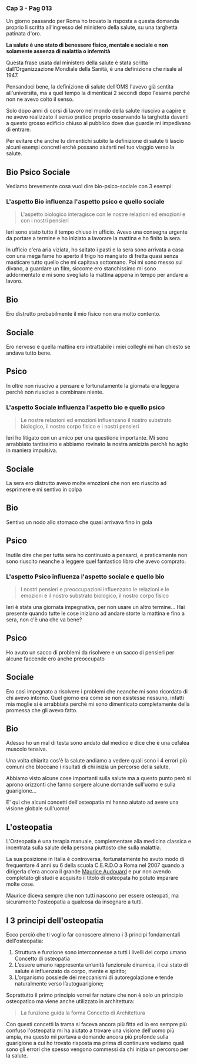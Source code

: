 ### Cap 3 - Pag 013

Un giorno passando per Roma ho trovato la risposta a questa domanda proprio li scritta all'ingresso del ministero della salute, su una targhetta patinata d'oro.

**La salute è uno stato di benessere fisico, mentale e sociale e non solamente assenza di malattia o infermità**

Questa frase usata dal ministero della salute è stata scritta dall’Organizzazione Mondiale della Sanità, è una definizione che risale al 1947.

Pensandoci bene, la definizione di salute dell’OMS l'avevo già sentita all'università, ma a quel tempo la dimenticai 2 secondi dopo l'esame perchè non ne avevo colto il senso.

Solo dopo anni di corsi di lavoro nel mondo della salute riuscivo a capire e ne avevo realizzato il senso pratico proprio osservando la targhetta davanti a questo grosso edificio chiuso al pubblico dove due guardie mi impedivano di entrare.

Per evitare che anche tu dimentichi subito la definizione di salute ti lascio alcuni esempi concreti erchè possano aiutarti nel tuo viaggio verso la salute.

## Bio Psico Sociale

Vediamo brevemente cosa vuol dire bio-psico-sociale con 3 esempi:

### L'aspetto Bio influenza l'aspetto psico e quello sociale

> L'aspetto biologico interagisce con le nostre relazioni ed emozioni e con i nostri pensieri

Ieri sono stato tutto il tempo chiuso in ufficio. Avevo una consegna urgente da portare a termine e ho iniziato a lavorare la mattina e ho finito la sera.

In ufficio c'era aria viziata, ho saltato i pasti e la sera sono arrivata a casa con una mega fame ho aperto il frigo ho mangiato di fretta quasi senza masticare tutto quello che mi capitava sottomano.
Poi mi sono messo sul divano, a guardare un film, siccome ero stanchissimo mi sono addormentato e mi sono svegliato la mattina appena in tempo per andare a lavoro.

## Bio

Ero distrutto probabilmente il mio fisico non era molto contento.

## Sociale

Ero nervoso e quella mattina ero intrattabile i miei colleghi mi han chiesto se andava tutto bene.

## Psico

In oltre non riuscivo a pensare e fortunatamente la giornata era leggera perchè non riuscivo a combinare niente.

### L'aspetto Sociale influenza l'aspetto bio e quello psico

> Le nostre relazioni ed emozioni influenzano il nostro substrato biologico, il nostro corpo fisico e i nostri pensieri

Ieri ho litigato con un amico per una questione importante. Mi sono arrabbiato tantissimo e abbiamo rovinato la nostra amicizia perchè ho agito in maniera impulsiva.

## Sociale

La sera ero distrutto avevo molte emozioni che non ero riuscito ad esprimere e mi sentivo in colpa

## Bio

Sentivo un nodo allo stomaco che quasi arrivava fino in gola

## Psico

Inutile dire che per tutta sera ho continuato a pensarci, e praticamente non sono riuscito neanche a leggere quel fantastico libro che avevo comprato.

### L'aspetto Psico influenza l'aspetto sociale e quello bio

> I nostri pensieri e preoccupazioni influenzano le relazioni e le emozioni e il nostro substrato biologico, il nostro corpo fisico

Ieri è stata una giornata impegnativa, per non usare un altro termine... Hai presente quando tutte le cose iniziano ad andare storte la mattina e fino a sera, non c'è una che va bene?

## Psico

Ho avuto un sacco di problemi da risolvere e un sacco di pensieri per alcune faccende ero anche preoccupato

## Sociale

Ero così impegnato a risolvere i problemi che neanche mi sono ricordato di chi avevo intorno. Quel giorno era come se non esistesse nessuno, infatti mia moglie si è arrabbiata perchè mi sono dimenticato completamente della promessa che gli avevo fatto.

## Bio

Adesso ho un mal di testa sono andato dal medico e dice che è una cefalea muscolo tensiva.

Una volta chiarita cos'è la salute andiamo a vedere quali sono i 4 errori più comuni che bloccano i risultati di chi inizia un percorso della salute.

Abbiamo visto alcune cose importanti sulla salute ma a questo punto però si aprono orizzonti che fanno sorgere alcune domande sull'uomo e sulla guarigione...

E' qui che alcuni concetti dell'osteopatia mi hanno aiutato ad avere una visione globale sull'uomo!

## L'osteopatia

L'Osteopatia è una terapia manuale, complementare alla medicina classica e incentrata sulla salute della persona piuttosto che sulla malattia.

La sua posizione in Italia è controversa, fortunatamente ho avuto modo di frequentare 4 anni su 6 della scuola C.E.R.D.O a Roma nel 2007 quando a dirigerla c'era ancora il grande [Maurice Audouard](https://cerdo.it/node/45) e pur non avendo completato gli studi e acquisito il titolo di osteopata ho potuto imparare molte cose.

Maurice diceva sempre che non tutti nascono per essere osteopati, ma sicuramente l'osteopatia a qualcosa da insegnare a tutti.

## I 3 principi dell'osteopatia

Ecco perciò che ti voglio far conoscere almeno i 3 principi fondamentali dell'osteopatia:

1. Struttura e funzione sono interconnesse a tutti i livelli del corpo umano
   Concetto di osteopatia
2. L’essere umano rappresenta un’unità funzionale dinamica, il cui stato di salute è influenzato da corpo, mente e spirito;
3. L’organismo possiede dei meccanismi di autoregolazione e tende naturalmente verso l’autoguarigione;

Soprattutto il primo principio vorrei far notare che non è solo un principio osteopatico ma viene anche utilizzato in architettura:

> La funzione guida la forma
> Concetto di Architettura

Con questi concetti la trama si faceva ancora più fitta ed io ero sempre più confuso l'osteopatia mi ha aiutato a trovare una visione dell'uomo più ampia, ma questo mi portava a domande ancora più profonde sulla guarigione a cui ho trovato risposta ma prima di continuare vediamo quali sono gli errori che spesso vengono commessi da chi inizia un percorso per la salute.
